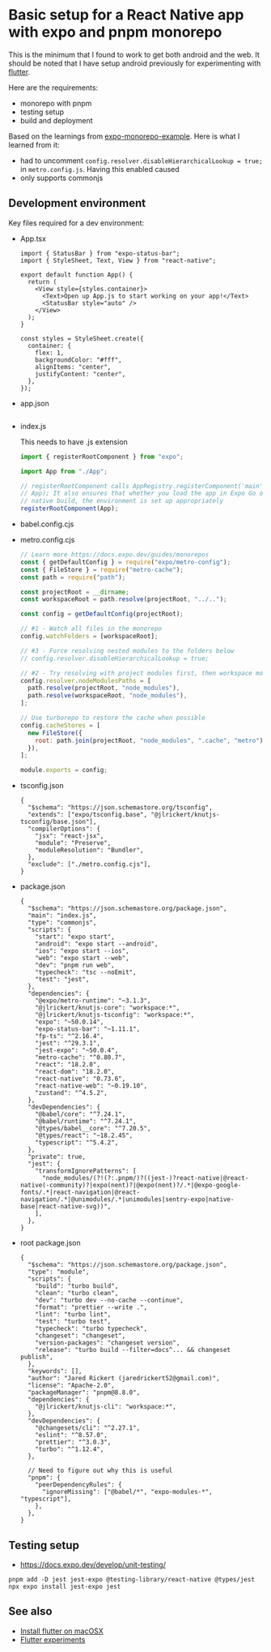 # Basic setup for a React Native app with expo and pnpm monorepo

This is the minimum that I found to work to get both android and the web. It should be noted that I have setup android previously for experimenting with [flutter].

[flutter]: 100
[expo-monorepo-example]: https://github.com/byCedric/expo-monorepo-example/tree/main

Here are the requirements:

- monorepo with pnpm
- testing setup
- build and deployment

Based on the learnings from [expo-monorepo-example]. Here is what I learned from it:

- had to uncomment `config.resolver.disableHierarchicalLookup = true;` in `metro.config.js`. Having this enabled caused
- only supports commonjs

## Development environment

Key files required for a dev environment:

- App.tsx

  ```tsx
  import { StatusBar } from "expo-status-bar";
  import { StyleSheet, Text, View } from "react-native";

  export default function App() {
    return (
      <View style={styles.container}>
        <Text>Open up App.js to start working on your app!</Text>
        <StatusBar style="auto" />
      </View>
    );
  }

  const styles = StyleSheet.create({
    container: {
      flex: 1,
      backgroundColor: "#fff",
      alignItems: "center",
      justifyContent: "center",
    },
  });
  ```

- app.json

  ```

  ```

- index.js

  This needs to have .js extension

  ```js
  import { registerRootComponent } from "expo";

  import App from "./App";

  // registerRootComponent calls AppRegistry.registerComponent('main', () =>
  // App); It also ensures that whether you load the app in Expo Go or in a
  // native build, the environment is set up appropriately
  registerRootComponent(App);
  ```

- babel.config.cjs
- metro.config.cjs

  ```cjs
  // Learn more https://docs.expo.dev/guides/monorepos
  const { getDefaultConfig } = require("expo/metro-config");
  const { FileStore } = require("metro-cache");
  const path = require("path");

  const projectRoot = __dirname;
  const workspaceRoot = path.resolve(projectRoot, "../..");

  const config = getDefaultConfig(projectRoot);

  // #1 - Watch all files in the monorepo
  config.watchFolders = [workspaceRoot];

  // #3 - Force resolving nested modules to the folders below
  // config.resolver.disableHierarchicalLookup = true;

  // #2 - Try resolving with project modules first, then workspace modules
  config.resolver.nodeModulesPaths = [
    path.resolve(projectRoot, "node_modules"),
    path.resolve(workspaceRoot, "node_modules"),
  ];

  // Use turborepo to restore the cache when possible
  config.cacheStores = [
    new FileStore({
      root: path.join(projectRoot, "node_modules", ".cache", "metro"),
    }),
  ];

  module.exports = config;
  ```

- tsconfig.json

  ```jsonc
  {
    "$schema": "https://json.schemastore.org/tsconfig",
    "extends": ["expo/tsconfig.base", "@jlrickert/knutjs-tsconfig/base.json"],
    "compilerOptions": {
      "jsx": "react-jsx",
      "module": "Preserve",
      "moduleResolution": "Bundler",
    },
    "exclude": ["./metro.config.cjs"],
  }
  ```

- package.json

  ```jsonc
  {
    "$schema": "https://json.schemastore.org/package.json",
    "main": "index.js",
    "type": "commonjs",
    "scripts": {
      "start": "expo start",
      "android": "expo start --android",
      "ios": "expo start --ios",
      "web": "expo start --web",
      "dev": "pnpm run web",
      "typecheck": "tsc --noEmit",
      "test": "jest",
    },
    "dependencies": {
      "@expo/metro-runtime": "~3.1.3",
      "@jlrickert/knutjs-core": "workspace:*",
      "@jlrickert/knutjs-tsconfig": "workspace:*",
      "expo": "~50.0.14",
      "expo-status-bar": "~1.11.1",
      "fp-ts": "^2.16.4",
      "jest": "^29.3.1",
      "jest-expo": "~50.0.4",
      "metro-cache": "^0.80.7",
      "react": "18.2.0",
      "react-dom": "18.2.0",
      "react-native": "0.73.6",
      "react-native-web": "~0.19.10",
      "zustand": "^4.5.2",
    },
    "devDependencies": {
      "@babel/core": "^7.24.1",
      "@babel/runtime": "^7.24.1",
      "@types/babel__core": "^7.20.5",
      "@types/react": "~18.2.45",
      "typescript": "^5.4.2",
    },
    "private": true,
    "jest": {
      "transformIgnorePatterns": [
        "node_modules/(?!(?:.pnpm/)?((jest-)?react-native|@react-native(-community)?|expo(nent)?|@expo(nent)?/.*|@expo-google-fonts/.*|react-navigation|@react-navigation/.*|@unimodules/.*|unimodules|sentry-expo|native-base|react-native-svg))",
      ],
    },
  }
  ```

- root package.json

  ```jsonc
  {
    "$schema": "https://json.schemastore.org/package.json",
    "type": "module",
    "scripts": {
      "build": "turbo build",
      "clean": "turbo clean",
      "dev": "turbo dev --no-cache --continue",
      "format": "prettier --write .",
      "lint": "turbo lint",
      "test": "turbo test",
      "typecheck": "turbo typecheck",
      "changeset": "changeset",
      "version-packages": "changeset version",
      "release": "turbo build --filter=docs^... && changeset publish",
    },
    "keywords": [],
    "author": "Jared Rickert (jaredrickert52@gmail.com)",
    "license": "Apache-2.0",
    "packageManager": "pnpm@8.8.0",
    "dependencies": {
      "@jlrickert/knutjs-cli": "workspace:*",
    },
    "devDependencies": {
      "@changesets/cli": "^2.27.1",
      "eslint": "^8.57.0",
      "prettier": "^3.0.3",
      "turbo": "^1.12.4",
    },

    // Need to figure out why this is useful
    "pnpm": {
      "peerDependencyRules": {
        "ignoreMissing": ["@babel/*", "expo-modules-*", "typescript"],
      },
    },
  }
  ```

## Testing setup

- https://docs.expo.dev/develop/unit-testing/

```
pnpm add -D jest jest-expo @testing-library/react-native @types/jest
npx expo install jest-expo jest
```

## See also

- [Install flutter on macOSX](100)
- [Flutter experiments](333)